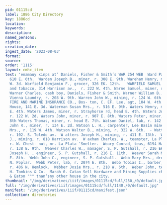 ```yaml
---
pid: 01115cd
label: 1886 City Directory
key: 1886cd
location: 
keywords: 
description: 
named_persons: 
rights: 
creation_date: 
ingest_date: '2023-08-03'
format: 
source: 
order: '1115'
layout: cmhc_item
text: 'enamauy xinps at’ Daniels, Fisher & Smith’s WAR 254 WEB  Ward Patrick, saloon,
  610 E. 6th.  Warden Joseph B., miner, r. 308 E. 9th. Wareham Henry, miner, r. 201
  W. 3d. Warfield Benjamin F., grocer, 326 EK. 12th.   WARFIELD SAMUEL J., cigars
  and tobacco, 314 Harrison av.,  r. 222 W. 4th. Warne Samuel, miner, r. 616 E. 8th.
  Warner Charles, cash boy, Daniels, Fisher & Smith. Warner William B., starcher,
  Vienna Laundry, r. 208 W. 9th. Warren John W., mining, r. 124 W. 6th. WASHINGTON
  FIRE AND MARINE INSURANCE CO., Bos- ton, C. EF. Lee, agt, 104 W. 4th. Washington
  House, 141 E. 3d. Waterman Susan Mrs., r. 516 E. 9th. Waters Henry, miner, r. 701
  E. 4th. Waters James, miner, r. Strayhorse rd, head E. 4th. Waters John, miner,
  r. 122 W. 2d. Waters John, miner, r. 907 E. 8th. Waters Peter, miner, r. 403 E.
  8th Waters Thomas, miner, r. head E. 7th. Watson Daniel, lab, r. 142 E. 2d. Watson
  John R., miner, r. 134 E. 2d. Watson L. H., carpenter, Lee Basin mine. Watson Nellie
  Mrs., r. 119 W. 4th. Watson Walter B., mining, r. 322 W. 6th.  - Watt Job, miner,
  r. 102. S. Toledo av.  W atters Joseph H., mining, r. 411 E. 13th.  Watts Thomas
  J., mining, r. 818 Harrison av.  W axham Charles. W., teamster, La Plata Smelter,
  r. W. Chest- nut, nr. La Plata ‘Smelter.  Weary Conrad, teas, 6194 Harrison av.,
  r. 138 E. 9th.  Weaver Charles W., manager, S. P. Gutshall, r. 216 EK. 11th.  Weaver
  Joseph H. , engineer, S. P. Gutshall, r. 216 E. 11th.  Weaver Sarah Miss, r . 412
  E. 8th.  Webb John C., engineer, S. P. Gutshall.  Webb Mary Mrs., dressmkr, r. 908
  N. Poplar.  Webb Peter, lab, r. 2074 E. 8th.  Webb Tobias I., barber, W. Kissel,
  r. 406 N. Hemlock.  Webber Josie Mrs., r. 210 W. 6th.  Weber John, teamster, Henry
  H. Tomkins & Co.  Marah 0. Catan Sell Hardware and Mining Supplies cheaper Marsh
  & Eaton °°" tnan‘sny other house in the city.             '
thumbnail: "/img/derivatives/iiif/images/01115cd/full/250,/0/default.jpg"
full: "/img/derivatives/iiif/images/01115cd/full/1140,/0/default.jpg"
manifest: "/img/derivatives/iiif/01115cd/manifest.json"
collection: directories
---
```

